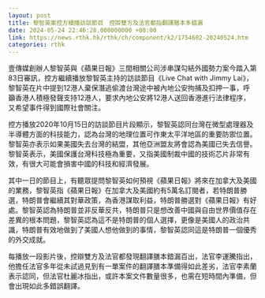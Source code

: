 ```yaml
---
layout: post
title: 黎智英案控方續播訪談節目　控辯雙方及法官都指翻譯膳本多錯漏
date: 2024-05-24 22:46:28.000000000 +08:00
link: https://news.rthk.hk/rthk/ch/component/k2/1754602-20240524.htm
categories: rthk
---
```


壹傳媒創辦人黎智英與《蘋果日報》三間相關公司涉串謀勾結外國勢力案今踏入第83日審訊，控方繼續播放黎智英主持的訪談節目《Live Chat with Jimmy Lai》，黎智英在片中提到12港人棄保潛逃偷渡台灣途中被內地公安拘捕及扣押一事，呼籲香港人積極發聲支持12港人，要求內地公安將12港人送回香港進行法律程序，又希望事件得到國際社會關注。

控方播放2020年10月15日的訪談節目片段顯示，黎智英認同台灣在微型處理器及半導體方面的科技能力，認為台灣的地理位置可作東太平洋地區的重要防禦位置。黎智英亦表示如果美國失去台灣的結盟，其他亞洲盟友將會認為美國已失去信譽。黎智英表示，美國保護台灣科技極為重要，又指美國制裁中國的技術芯片非常有效，有很大可能會損害中國的科技和經濟發展。

其中一日的節目上，有聽眾提問黎智英如何預視《蘋果日報》將來在加拿大及美國的業務，黎智英指《蘋果日報》在加拿大及美國約有5萬名訂閱者，若特朗普勝選，特朗普會繼續其對華政策，為香港謀取利益，特朗普勝選對《蘋果日報》有好處。黎智英認為特朗普並非反華反共，特朗普只是想改善中國與自由世界價值存在差異的根本問題，黎智英認為這不是特朗普的個人選擇，更像是美國人的政治共識，特朗普有效地做到了美國人想他做到的事情，黎智英認同這是特朗普一個優秀的外交成就。

每播放一段影片後，控辯雙方及法官都發現翻譯膳本錯漏百出，法官李運騰指出，他擔任法官多年從未試過見到有一單案件的翻譯膳本準備得如此差劣，法官李素蘭表示認同，但法官杜麗冰指出，或許本案文件數量很多，也需在短時間內準備，但會出現如此多錯誤翻譯。
